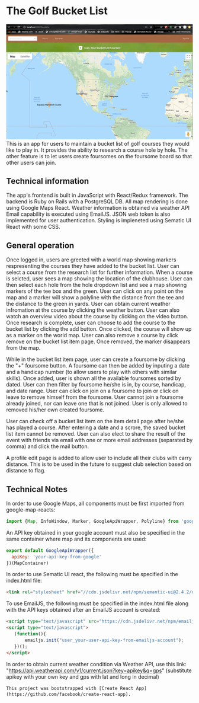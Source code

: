 # The Golf Bucket List
![alt text](https://github.com/LukGit/mod5-golf-bucket-list-client/blob/master/src/img/Golf_Bucket_screenshot.png?raw=true)
This is an app for users to maintain a bucket list of golf courses they would like to play in. It provides the ability to research a course hole by hole. The other feature is to let users create foursomes on the foursome board so that other users can join. 

## Technical information

The app's frontend is built in JavaScript with React/Redux framework. The backend is Ruby on Rails with a PostgreSQL DB. All map rendering is done using Google Maps React. Weather information is obtained via weather API Email capability is executed using EmailJS. JSON web token is also implemented for user authentication. Styling is impleneted using Sematic UI React with some CSS. 

## General operation

Once logged in, users are greeted with a world map showing markers respresenting the courses they have added to the bucket list. User can select a course from the research list for further information. When a course is selcted, user sees a map showing the location of the clubhouse. User can then select each hole from the hole dropdown list and see a map showing markers of the tee box and the green. User can click on any point on the map and a marker will show a polyline with the distance from the tee and the distance to the green in yards. User can obtain current weather infromation at the course by clicking the weather button. User can also watch an overview video about the course by clicking on the video button. Once research is complete, user can choose to add the course to the bucket list by clicking the add button. Once clicked, the course will show up as a marker on the world map. User can also remove a course by click remove on the bucket list item page. Once removed, the marker disappears from the map. 

While in the bucket list item page, user can create a foursome by clicking the "+" foursome button. A foursome can then be added by inputing a date and a handicap number (to allow users to play with others with similar skills). Once added, user is shown all the available foursomes sorted by dated. User can then filter by foursome he/she is in, by course, handicap, and date range. User can click on join on a foursome to join or click on leave to remove himself from the foursome. User cannot join a foursome already joined, nor can leave one that is not joined. User is only allowed to removed his/her own created foursome. 

User can check off a bucket list item on the item detail page after he/she has played a course. After entering a date and a scrore, the saved bucket list item cannot be removed. User can also elect to share the result of the event with friends via email with one or more email addresses (separated by comma) and click the mail button. 

A profile edit page is added to allow user to include all their clubs with carry distance. This is to be used in the future to suggest club selection based on distance to flag.

## Technical Notes

In order to use Google Maps, all components must be first imported from google-map-reacts: 

```javascript
import {Map, InfoWindow, Marker, GoogleApiWrapper, Polyline} from 'google-maps-react';
```
An API key obtained in your google account must also be specified in the same container where map and its components are used:
```javascript
export default GoogleApiWrapper({
  apiKey: 'your-api-key-from-google'
})(MapContainer)
```
In order to use Sematic UI react, the following must be specified in the index.html file:
```html
<link rel="stylesheet" href="//cdn.jsdelivr.net/npm/semantic-ui@2.4.2/dist/semantic.min.css" />
```
To use EmailJS, the following must be specified in the index.html file along with the API keys obtained after an EmailJS account is created:
```html
<script type="text/javascript" src="https://cdn.jsdelivr.net/npm/emailjs-com@2.3.2/dist/email.min.js"></script>
<script type="text/javascript">
   (function(){
       emailjs.init("user_your-user-api-key-from-emailjs-account");
   })();
</script>
```
In order to obtain current weather condition via Weather API, use this link: "https://api.weatherapi.com/v1/current.json?key=apikey&q=gps" (substitute apikey with your own key and gps with lat and long in decimal)
```
This project was bootstrapped with [Create React App](https://github.com/facebook/create-react-app).
